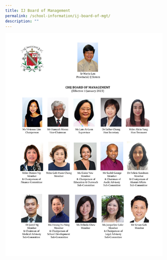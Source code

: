 ```yaml
---
title: IJ Board of Management
permalink: /school-information/ij-board-of-mgt/
description: ""
---
```



![](/images/School%20Info/IJBOM20230101.jpg)